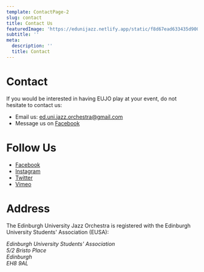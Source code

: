 ```yaml
---
template: ContactPage-2
slug: contact
title: Contact Us
featuredImage: 'https://edunijazz.netlify.app/static/f8d67ead633435d900d52c9cd3200ed3/b7ec6/contact-1.jpg'
subtitle: ''
meta:
  description: ''
  title: Contact
---
```


# Contact

If you would be interested in having EUJO play at your event, do not hesitate to contact us:

  - Email us: [ed.uni.jazz.orchestra@gmail.com](mailto:ed.uni.jazz.orchestra@gmail.com)
  - Message us on [Facebook](https://www.facebook.com/edunijazz/)

# Follow Us

  - [Facebook](https://www.facebook.com/edunijazz/)
  - [Instagram](http://instagram.com/edunijazz/)
  - [Twitter](https://twitter.com/edunijazz)
  - [Vimeo](http://vimeo.com/edunijazz)

# Address

The Edinburgh University Jazz Orchestra is registered with the Edinburgh University Students' Association (EUSA):

*Edinburgh University Students' Association</br>
5/2 Bristo Place</br>
Edinburgh</br>
EH8 9AL*